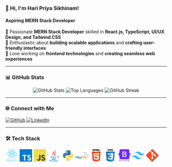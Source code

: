 ### 🚀 Hi, I'm Hari Priya Sikhinam!  
#### **Aspiring MERN Stack Developer**  

🔹 Passionate **MERN Stack Developer** skilled in **React.js, TypeScript, UI/UX Design, and Tailwind CSS**  
🔹 Enthusiastic about **building scalable applications** and **crafting user-friendly interfaces**  
🔹 Love working on **frontend technologies** and **creating seamless web experiences**  

---

### 📊 **GitHub Stats**  
<div align="center">
  <img src="https://github-readme-stats.vercel.app/api?username=Haripriyasikhinam&show_icons=true&theme=dracula&hide_border=false" height="150" alt="GitHub Stats" />
 <img src="https://github-readme-stats.vercel.app/api/top-langs?username=Reddy06032001&layout=compact&langs_count=6&theme=dracula&hide_border=false" height="150" alt="Top Languages" />
  <img src="https://github-readme-streak-stats.herokuapp.com/?user=Haripriyasikhinam&theme=dracula&hide_border=false" height="150" alt="GitHub Streak" />
</div>

---

### 🌐 **Connect with Me**  
<p align="left">
  <a href="https://github.com/Haripriyasikhinam" target="blank">
    <img align="center" src="https://raw.githubusercontent.com/rahuldkjain/github-profile-readme-generator/master/src/images/icons/Social/github.svg" alt="GitHub" height="30" width="40" />
  </a>
  <a href="https://linkedin.com/in/hari-priya-sikhinam-a3a703285" target="blank">
    <img align="center" src="https://raw.githubusercontent.com/rahuldkjain/github-profile-readme-generator/master/src/images/icons/Social/linked-in-alt.svg" alt="LinkedIn" height="30" width="40" />
  </a>
</p>

---

### 🛠 **Tech Stack**  
<p align="left">
  <img src="https://raw.githubusercontent.com/devicons/devicon/master/icons/react/react-original-wordmark.svg" alt="React.js" width="40" height="40"/>
  <img src="https://raw.githubusercontent.com/devicons/devicon/master/icons/typescript/typescript-original.svg" alt="TypeScript" width="40" height="40"/>
  <img src="https://raw.githubusercontent.com/devicons/devicon/master/icons/javascript/javascript-original.svg" alt="JavaScript" width="40" height="40"/>
  <img src="https://raw.githubusercontent.com/devicons/devicon/master/icons/java/java-original.svg" alt="Java" width="40" height="40"/>
  <img src="https://raw.githubusercontent.com/devicons/devicon/master/icons/python/python-original.svg" alt="Python" width="40" height="40"/>
  <img src="https://raw.githubusercontent.com/devicons/devicon/master/icons/mysql/mysql-original-wordmark.svg" alt="MySQL" width="40" height="40"/>  
  <img src="https://raw.githubusercontent.com/devicons/devicon/master/icons/html5/html5-original-wordmark.svg" alt="HTML" width="40" height="40"/>
  <img src="https://raw.githubusercontent.com/devicons/devicon/master/icons/css3/css3-original-wordmark.svg" alt="CSS" width="40" height="40"/>
  <img src="https://raw.githubusercontent.com/devicons/devicon/master/icons/bootstrap/bootstrap-plain-wordmark.svg" alt="Bootstrap" width="40" height="40"/>
  <img src="https://raw.githubusercontent.com/devicons/devicon/master/icons/tailwindcss/tailwindcss-original.svg" alt="Tailwind CSS" width="40" height="40"/>
  <img src="https://raw.githubusercontent.com/devicons/devicon/master/icons/git/git-original.svg" alt="Git" width="40" height="40"/>
</p>

